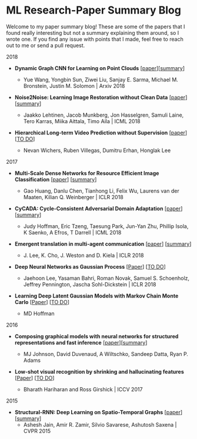 # ML Research-Paper Summary Blog

Welcome to my paper summary blog! These are some of the papers that I found really interesting but not a summary explaining them around, so I wrote one. If you find any issue with points that I made, feel free to reach out to me or send a pull request.

2018
* **Dynamic Graph CNN for Learning on Point Clouds** [[paper](https://arxiv.org/abs/1801.07829)][[summary](https://github.com/siddsax/PaperSum/blob/master/Summaries/dgcnn.md)]
   * Yue Wang, Yongbin Sun, Ziwei Liu, Sanjay E. Sarma, Michael M. Bronstein, Justin M. Solomon | Arxiv 2018

* **Noise2Noise: Learning Image Restoration without Clean Data** [[paper](https://arxiv.org/pdf/1803.04189.pdf)] [[summary](https://github.com/siddsax/PaperSum/blob/master/Summaries/N2N.md)]
   * Jaakko Lehtinen, Jacob Munkberg, Jon Hasselgren, Samuli Laine, Tero Karras, Miika Aittala, Timo Aila | ICML 2018

* **Hierarchical Long-term Video Prediction without Supervision** [[paper](https://arxiv.org/pdf/1806.04768.pdf)] [[TO DO]()]
   * Nevan Wichers, Ruben Villegas, Dumitru Erhan, Honglak Lee

2017
* **Multi-Scale Dense Networks for Resource Efficient Image Classification** [[paper](https://arxiv.org/abs/1703.09844)] [[summary](https://github.com/siddsax/PaperSum/blob/master/Summaries/MSDNet.md)]
  * Gao Huang, Danlu Chen, Tianhong Li, Felix Wu, Laurens van der Maaten, Kilian Q. Weinberger | ICLR 2018

*  **CyCADA: Cycle-Consistent Adversarial Domain Adaptation** [[paper](http://proceedings.mlr.press/v80/hoffman18a/hoffman18a.pdf)] [[summary](https://github.com/siddsax/PaperSum/blob/master/Summaries/Cycada.md)]
   * Judy Hoffman, Eric Tzeng, Taesung Park, Jun-Yan Zhu, Phillip Isola, K Saenko, A Efros, T Darrell | ICML 2018

* **Emergent translation in multi-agent communication** [[paper](https://arxiv.org/pdf/1710.06922.pdf)] [[summary](https://github.com/siddsax/PaperSum/blob/master/Summaries/etmac.md)]
    * J. Lee, K. Cho, J. Weston and D. Kiela | ICLR 2018

* **Deep Neural Networks as Gaussian Process** [[Paper](https://arxiv.org/pdf/1711.00165.pdf)] [[TO DO]()]
    * Jaehoon Lee, Yasaman Bahri, Roman Novak, Samuel S. Schoenholz, Jeffrey Pennington, Jascha Sohl-Dickstein | ICLR 2018

* **Learning Deep Latent Gaussian Models with Markov Chain Monte Carlo** [[Paper](http://proceedings.mlr.press/v70/hoffman17a.html)] [[TO DO]()]
    * MD Hoffman

2016
* **Composing graphical models with neural networks
for structured representations and fast inference** [[paper](https://arxiv.org/pdf/1603.06277.pdf)][[summary](https://github.com/siddsax/PaperSum/blob/master/Summaries/SVAE.md)]
   * MJ Johnson, David Duvenaud, A Wiltschko, Sandeep Datta, Ryan P. Adams

* **Low-shot visual recognition by shrinking and hallucinating features** [[Paper](https://arxiv.org/pdf/1606.02819.pdf)] [[TO DO]()]
   * Bharath Hariharan and Ross Girshick | ICCV 2017

2015
* **Structural-RNN: Deep Learning on Spatio-Temporal Graphs** [[paper](https://cs.stanford.edu/people/asaxena/papers/structural-rnn-cvpr16-jain-saxena.pdf)] [[summary](https://github.com/siddsax/PaperSum/blob/master/Summaries/srnn.md)]
    * Ashesh Jain, Amir R. Zamir, Silvio Savarese, Ashutosh Saxena | CVPR 2015
